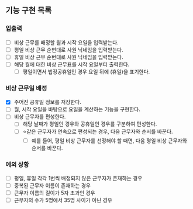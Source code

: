 
## 기능 구현 목록

### 입출력
- [ ] 비상 근무를 배정할 월과 시작 요일을 입력받는다.
- [ ] 평일 비상 근무 순번대로 사원 닉네임을 입력받는다.
- [ ] 휴일 비상 근무 순번대로 사원 닉네임을 입력받는다.
- [ ] 해당 월에 대한 비상 근무표를 시작 요일부터 출력한다.
  - [ ] 평일이면서 법정공휴일인 경우 요일 뒤에 (휴일)을 표기한다.

### 비상 근무일 배정
- [x] 주어진 공휴일 정보를 저장한다.
- [ ] 월, 시작 요일을 바탕으로 요일을 계산하는 기능을 구현한다.
- [ ] 비상 근무자를 편성한다.
  - [ ] 해당 날짜가 평일인 경우와 공휴일인 경우를 구분하여 편성한다.
  - [ ] ⭐️같은 근무자가 연속으로 편성되는 경우, 다음 근무자와 순서를 바꾼다.
    - [ ] 예를 들어, 평일 비상 근무자를 선정해야 할 때면, 다음 평일 비상 근무자와 순서를 바꾼다.

### 예외 상황
- [ ] 평일, 휴일 각각 1번씩 배정되지 않은 근무자가 존재하는 경우
- [ ] 중복된 근무자 이름이 존재하는 경우
- [ ] 근무자 이름의 길이가 5자 초과인 경우
- [ ] 근무자의 수가 5명에서 35명 사이가 아닌 경우
